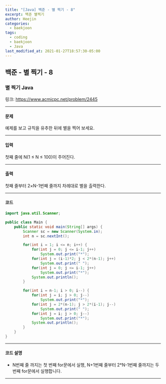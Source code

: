 ```yaml
---
title: "[Java] 백준 - 별 찍기 - 8"
excerpt: 백준 별찍기
author: Heejin
categories: 
  - baekjoon
tags:
  - coding
  - baekjoon
  - Java
last_modified_at: 2021-01-27T18:57:30-05:00
---
```




## 백준 - 별 찍기 - 8



### 별 찍기 Java

링크: <https://www.acmicpc.net/problem/2445>

***

#### 문제

예제를 보고 규칙을 유추한 뒤에 별을 찍어 보세요.

***

#### 입력

첫째 줄에 N(1 ≤ N ≤ 100)이 주어진다.

***

#### 출력

첫째 줄부터 2×N-1번째 줄까지 차례대로 별을 출력한다.

***

#### 코드

```java
import java.util.Scanner;

public class Main {
    public static void main(String[] args) {
        Scanner sc = new Scanner(System.in);
        int n = sc.nextInt();

        for(int i = 1; i <= n; i++) {
            for(int j = 0; j <= i-1; j++)
                System.out.print("*");
            for(int j = (i-1)*2; j < 2*(n-1); j++)
                System.out.print(" ");
            for(int j = 0; j <= i-1; j++)
                System.out.print("*");
            System.out.println();
        }

        for(int i = n-1; i > 0; i--) {
            for(int j = i; j > 0; j--)
                System.out.print("*");
            for(int j = 2*(n-1); j > 2*(i-1); j--)
                System.out.print(" ");
            for(int j = i; j > 0; j--)
                System.out.print("*");
            System.out.println();
        }
    }
}
```

***

#### 코드 설명

* N번째 줄 까지는 첫 번째 for문에서 실행, N+1번째 줄부터 2*N-1번째 줄까지는 두 번째 for문에서 실행합니다.

***

